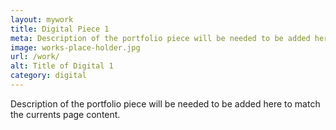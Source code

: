 ```yaml
---
layout: mywork
title: Digital Piece 1
meta: Description of the portfolio piece will be needed to be added here to match the currents page content.
image: works-place-holder.jpg
url: /work/
alt: Title of Digital 1
category: digital
---
```


Description of the portfolio piece will be needed to be added here to match the currents page content.
